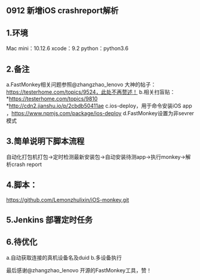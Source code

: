 ## 0912  新增iOS crashreport解析

## 1.环境
 Mac mini：10.12.6 
 xcode：9.2
 python：python3.6

## 2.备注
 a.FastMonkey相关问题参照@zhangzhao_lenovo 大神的帖子：https://testerhome.com/topics/9524，此处不再赘述！
 b.相关扫盲贴：
*https://testerhome.com/topics/9810        
*http://cdn2.jianshu.io/p/2cbdb50411ae
 c.ios-deploy，用于命令安装iOS app ，https://www.npmjs.com/package/ios-deploy
 d.FastMonkey设置为非sevrer模式

## 3.简单说明下脚本流程
自动化打包机打包->定时检测最新安装包->自动安装待测app->执行monkey->解析crash report

## 4.脚本：
https://github.com/Lemonzhulixin/iOS-monkey.git

## 5.Jenkins 部署定时任务

## 6.待优化
 a.自动获取连接的真机设备名及duid
 b.多设备执行

最后感谢@zhangzhao_lenovo 开源的FastMonkey工具，赞！
